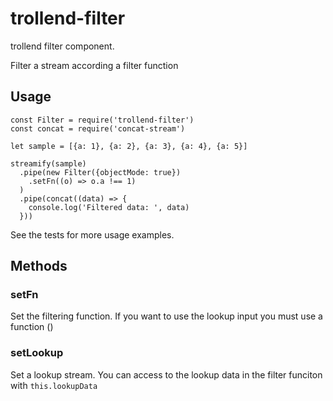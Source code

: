 # trollend-filter
trollend filter component.

Filter a stream according a filter function

## Usage

```
const Filter = require('trollend-filter')
const concat = require('concat-stream')

let sample = [{a: 1}, {a: 2}, {a: 3}, {a: 4}, {a: 5}]

streamify(sample)
  .pipe(new Filter({objectMode: true})
    .setFn((o) => o.a !== 1)
  )
  .pipe(concat((data) => {
    console.log('Filtered data: ', data)
  }))
```

See the tests for more usage examples.

## Methods

### setFn

Set the filtering function. If you want to use the lookup input you must use a function ()

### setLookup

Set a lookup stream.
You can access to the lookup data in the filter funciton with `this.lookupData`
